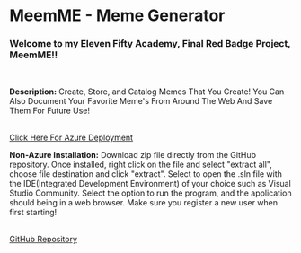 # MeemME - Meme Generator

<h3>Welcome to my Eleven Fifty Academy, Final Red Badge Project, MeemME!!</h3>
<br>
<p><b>Description:</b> Create, Store, and Catalog Memes That You Create! You Can Also Document Your Favorite Meme's From Around The Web And Save Them For Future Use!</p>
<br>
<a href="https://meemme.azurewebsites.net/">Click Here For Azure Deployment</a>
<br>
<p><b>Non-Azure Installation:</b> Download zip file directly from the GitHub repository.  Once installed, right click on the file and select "extract all", choose file destination and click "extract". Select to open the .sln file with the IDE(Integrated Development Environment) of your choice such as Visual Studio Community. Select the option to run the program, and the application should being in a web browser.  Make sure you register a new user when first starting!</p>
<br>
<a href="https://github.com/KevinByrd-28/MeemME">GitHub Repository</a>
<br>

